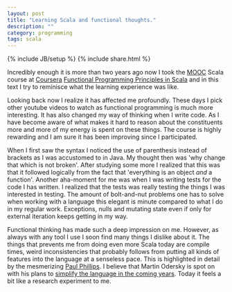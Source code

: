 ```yaml
---
layout: post
title: "Learning Scala and functional thoughts."
description: ""
category: programming
tags: scala
---
```

{% include JB/setup %}
{% include share.html %}

Incredibly enough it is more than two years ago now I took the [MOOC](https://en.wikipedia.org/wiki/Massive_open_online_course)
Scala course at [Coursera](https://www.coursera.org/)
[Functional Programming Principles in Scala](https://www.coursera.org/course/progfun) and in this text I try to reminisce what the
learning experience was like. 

Looking back now I realize it has affected me profoundly. These days I pick other youtube videos to watch as functional programming
is much more interesting. It has also changed my way of thinking when I write code. As I have become aware of what makes it hard to
reason about the constituents more and more of my energy is spent on these things. The course is highly rewarding and I am sure it
has been improving since I participated. 

When I first saw the syntax I noticed the use of parenthesis instead of brackets as I was accustomed to in Java. My thought then was
'why change that which is not broken'. After studying some more I realized that this was that it followed logically from the fact
that 'everything is an object _and_ a function'. Another aha-moment for me was when I was writing tests for the code I has
written. I realized that the tests was really testing the things I was interested in testing. The amount of bolt-and-nut problems
one has to solve when working with a language this elegant is minute compared to what I do in my regular work. Exceptions, nulls and
mutating state even if only for external iteration keeps getting in my way. 

Functional thinking has made such a deep impression on me. However, as always with any tool I use I soon find many things I dislike
about it. The things that prevents me from doing even more Scala today are compile times, weird inconsistencies that probably
follows from putting all kinds of features into the language at a senseless pace. This is highlighted in detail by the mesmerizing
[Paul Phillips](https://www.youtube.com/watch?v=TS1lpKBMkgg). I believe that Martin Odersky is spot on with his plans to
[simplify the language in the coming years](http://www.scala-lang.org/news/roadmap-next). Today it feels a bit like a research
experiment to me. 
